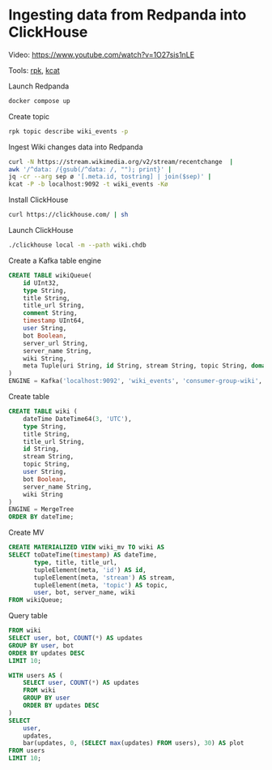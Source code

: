 # Ingesting data from Redpanda into ClickHouse

Video: https://www.youtube.com/watch?v=1O27sis1nLE

Tools: [rpk](https://docs.redpanda.com/current/reference/rpk/), [kcat](https://github.com/edenhill/kcat)

Launch Redpanda

```bash
docker compose up
```

Create topic

```bash
rpk topic describe wiki_events -p
```

Ingest Wiki changes data into Redpanda

```bash
curl -N https://stream.wikimedia.org/v2/stream/recentchange  |
awk '/^data: /{gsub(/^data: /, ""); print}' |
jq -cr --arg sep ø '[.meta.id, tostring] | join($sep)' |
kcat -P -b localhost:9092 -t wiki_events -Kø
```

Install ClickHouse

```bash
curl https://clickhouse.com/ | sh
```

Launch ClickHouse

```bash
./clickhouse local -m --path wiki.chdb
```

Create a Kafka table engine

```sql
CREATE TABLE wikiQueue(
    id UInt32,
    type String,
    title String,
    title_url String,
    comment String,
    timestamp UInt64,
    user String,
    bot Boolean,
    server_url String,
    server_name String,
    wiki String,
    meta Tuple(uri String, id String, stream String, topic String, domain String)
)
ENGINE = Kafka('localhost:9092', 'wiki_events', 'consumer-group-wiki', 'JSONEachRow');
```

Create table

```sql
CREATE TABLE wiki (
    dateTime DateTime64(3, 'UTC'),
    type String,
    title String,
    title_url String,
    id String,
    stream String,
    topic String,
    user String,
    bot Boolean, 
    server_name String,
    wiki String
) 
ENGINE = MergeTree 
ORDER BY dateTime;
```

Create MV

```sql
CREATE MATERIALIZED VIEW wiki_mv TO wiki AS 
SELECT toDateTime(timestamp) AS dateTime,
       type, title, title_url, 
       tupleElement(meta, 'id') AS id, 
       tupleElement(meta, 'stream') AS stream, 
       tupleElement(meta, 'topic') AS topic, 
       user, bot, server_name, wiki
FROM wikiQueue;
```

Query table

```sql
FROM wiki
SELECT user, bot, COUNT(*) AS updates
GROUP BY user, bot
ORDER BY updates DESC
LIMIT 10;
```

```sql
WITH users AS (
    SELECT user, COUNT(*) AS updates
    FROM wiki
    GROUP BY user
    ORDER BY updates DESC
)
SELECT
    user,
    updates,
    bar(updates, 0, (SELECT max(updates) FROM users), 30) AS plot
FROM users
LIMIT 10;
```